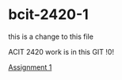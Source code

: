 # bcit-2420-1

this is a change to this file

ACIT 2420 work is in this GIT !0!

[Assignment 1](/assignment1.md)